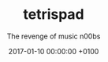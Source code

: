 ---
layout: post
type: project
title: tetrispad
subtitle: The revenge of music n00bs
date: 2017-01-10 00:00:00 +0100
category: code
description: 'Tetris on Novation Launchpad with WebMIDI'
intro: "For Christmas, my big brother offer me the Novation Launchpad. It's beautiful piece of hardware. Despite the fact I'm not good at music and (sometimes) try to improve myself on it, I remain bad at it. However, the manufacturer provide a documentation about MIDI to communicate with the device. I cannot help it, I had to control these LEDs from my browser. Few days later, tetris was running. It was quite interesting to build a game and respect the limitation of the device to obtain a smooth game. And the best: everything is Web powered. You can see a <a href='https://twitter.com/mxwllt/status/819245451270615040'>quick demo of tetrispad</a> on my twitter."
quote: Playing a retro game is fun. Coding it is better!
tags: code javascript webmidi launchpad
theme: bright
midgetImage: "/data/tetrispad/thumbnail.jpg"
url: tetrispad
image: "/data/tetrispad/001.jpg"
blocs:
- type: image
  imageLink: "/data/tetrispad/001.jpg"
  imageTitle: ''
  text: ''
- type: image
  imageLink: "/data/tetrispad/002.jpg"
  imageTitle: ''
  text: ''
- type: image
  imageLink: "/data/tetrispad/003.jpg"
  imageTitle: ''
  text: ''
links:
- url: https://twitter.com/mxwllt/status/819245451270615040
  title: Quick live demo of tetrispad
  alt: Quick live demo of tetrispad
  icon: twitter
- url: https://github.com/maxwellito/tetrispad
  title: tetrispad repository
  alt: Source code of tetrispad
  icon: github
---